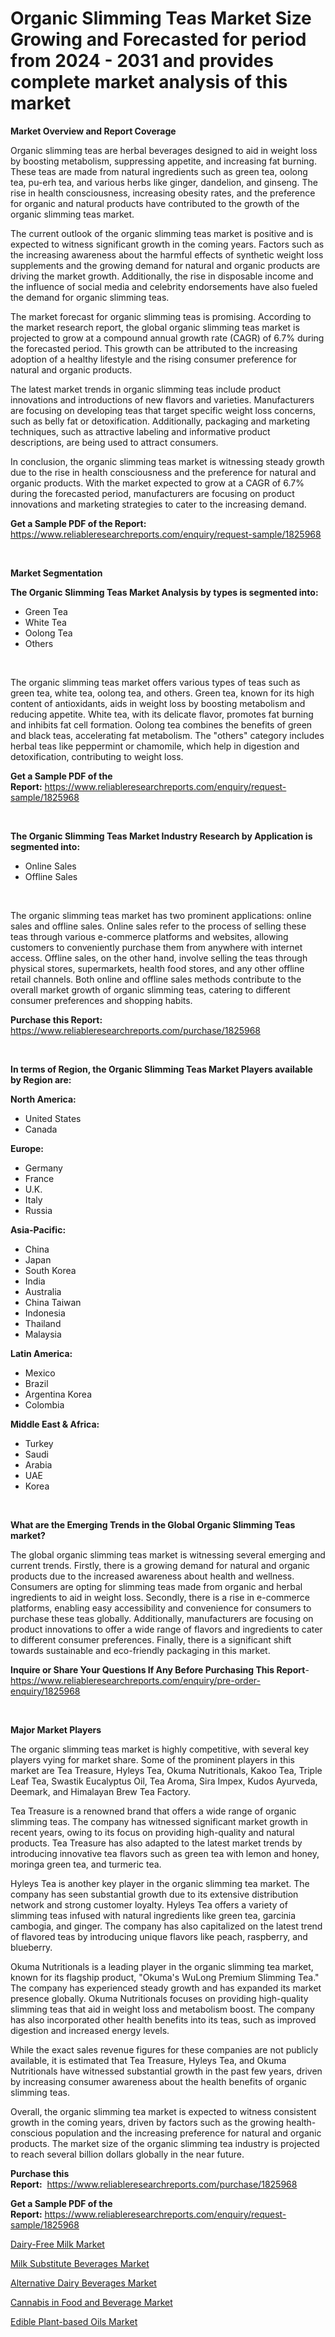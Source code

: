 <p><h1>Organic Slimming Teas Market Size Growing and Forecasted for period from 2024 - 2031 and provides complete market analysis of this market</h1></p><p><strong>Market Overview and Report Coverage</strong></p>
<p><p>Organic slimming teas are herbal beverages designed to aid in weight loss by boosting metabolism, suppressing appetite, and increasing fat burning. These teas are made from natural ingredients such as green tea, oolong tea, pu-erh tea, and various herbs like ginger, dandelion, and ginseng. The rise in health consciousness, increasing obesity rates, and the preference for organic and natural products have contributed to the growth of the organic slimming teas market.</p><p>The current outlook of the organic slimming teas market is positive and is expected to witness significant growth in the coming years. Factors such as the increasing awareness about the harmful effects of synthetic weight loss supplements and the growing demand for natural and organic products are driving the market growth. Additionally, the rise in disposable income and the influence of social media and celebrity endorsements have also fueled the demand for organic slimming teas.</p><p>The market forecast for organic slimming teas is promising. According to the market research report, the global organic slimming teas market is projected to grow at a compound annual growth rate (CAGR) of 6.7% during the forecasted period. This growth can be attributed to the increasing adoption of a healthy lifestyle and the rising consumer preference for natural and organic products.</p><p>The latest market trends in organic slimming teas include product innovations and introductions of new flavors and varieties. Manufacturers are focusing on developing teas that target specific weight loss concerns, such as belly fat or detoxification. Additionally, packaging and marketing techniques, such as attractive labeling and informative product descriptions, are being used to attract consumers.</p><p>In conclusion, the organic slimming teas market is witnessing steady growth due to the rise in health consciousness and the preference for natural and organic products. With the market expected to grow at a CAGR of 6.7% during the forecasted period, manufacturers are focusing on product innovations and marketing strategies to cater to the increasing demand.</p></p>
<p><strong>Get a Sample PDF of the Report:</strong> <a href="https://www.reliableresearchreports.com/enquiry/request-sample/1825968">https://www.reliableresearchreports.com/enquiry/request-sample/1825968</a></p>
<p>&nbsp;</p>
<p><strong>Market Segmentation</strong></p>
<p><strong>The Organic Slimming Teas Market Analysis by types is segmented into:</strong></p>
<p><ul><li>Green Tea</li><li>White Tea</li><li>Oolong Tea</li><li>Others</li></ul></p>
<p>&nbsp;</p>
<p><p>The organic slimming teas market offers various types of teas such as green tea, white tea, oolong tea, and others. Green tea, known for its high content of antioxidants, aids in weight loss by boosting metabolism and reducing appetite. White tea, with its delicate flavor, promotes fat burning and inhibits fat cell formation. Oolong tea combines the benefits of green and black teas, accelerating fat metabolism. The "others" category includes herbal teas like peppermint or chamomile, which help in digestion and detoxification, contributing to weight loss.</p></p>
<p><strong>Get a Sample PDF of the Report:</strong>&nbsp;<a href="https://www.reliableresearchreports.com/enquiry/request-sample/1825968">https://www.reliableresearchreports.com/enquiry/request-sample/1825968</a></p>
<p>&nbsp;</p>
<p><strong>The Organic Slimming Teas Market Industry Research by Application is segmented into:</strong></p>
<p><ul><li>Online Sales</li><li>Offline Sales</li></ul></p>
<p>&nbsp;</p>
<p><p>The organic slimming teas market has two prominent applications: online sales and offline sales. Online sales refer to the process of selling these teas through various e-commerce platforms and websites, allowing customers to conveniently purchase them from anywhere with internet access. Offline sales, on the other hand, involve selling the teas through physical stores, supermarkets, health food stores, and any other offline retail channels. Both online and offline sales methods contribute to the overall market growth of organic slimming teas, catering to different consumer preferences and shopping habits.</p></p>
<p><strong>Purchase this Report:</strong>&nbsp; <a href="https://www.reliableresearchreports.com/purchase/1825968">https://www.reliableresearchreports.com/purchase/1825968</a></p>
<p>&nbsp;</p>
<p><strong>In terms of Region, the Organic Slimming Teas Market Players available by Region are:</strong></p>
<p>
    <p> <strong> North America: </strong>
        <ul>
            <li>United States</li>
            <li>Canada</li>
        </ul>
        </p> 
    <p> <strong> Europe: </strong>
        <ul>
            <li>Germany</li>
            <li>France</li>
            <li>U.K.</li>
            <li>Italy</li>
            <li>Russia</li>
        </ul>
        </p> 
    <p> <strong> Asia-Pacific: </strong>
        <ul>
            <li>China</li>
            <li>Japan</li>
            <li>South Korea</li>
            <li>India</li>
            <li>Australia</li>
            <li>China Taiwan</li>
            <li>Indonesia</li>
            <li>Thailand</li>
            <li>Malaysia</li>
        </ul>
        </p> 
    <p> <strong> Latin America: </strong>
        <ul>
            <li>Mexico</li>
            <li>Brazil</li>
            <li>Argentina Korea</li>
            <li>Colombia</li>
        </ul>
        </p> 
    <p> <strong> Middle East & Africa: </strong>
        <ul>
            <li>Turkey</li>
            <li>Saudi</li>
            <li>Arabia</li>
            <li>UAE</li>
            <li>Korea</li>
        </ul>
    </p>
    </p>
<p>&nbsp;</p>
<p><strong>What are the Emerging Trends in the Global Organic Slimming Teas market?</strong></p>
<p><p>The global organic slimming teas market is witnessing several emerging and current trends. Firstly, there is a growing demand for natural and organic products due to the increased awareness about health and wellness. Consumers are opting for slimming teas made from organic and herbal ingredients to aid in weight loss. Secondly, there is a rise in e-commerce platforms, enabling easy accessibility and convenience for consumers to purchase these teas globally. Additionally, manufacturers are focusing on product innovations to offer a wide range of flavors and ingredients to cater to different consumer preferences. Finally, there is a significant shift towards sustainable and eco-friendly packaging in this market.</p></p>
<p><strong>Inquire or Share Your Questions If Any Before Purchasing This Report</strong>- <a href="https://www.reliableresearchreports.com/enquiry/pre-order-enquiry/1825968">https://www.reliableresearchreports.com/enquiry/pre-order-enquiry/1825968</a></p>
<p>&nbsp;</p>
<p><strong>Major Market Players</strong></p>
<p><p>The organic slimming teas market is highly competitive, with several key players vying for market share. Some of the prominent players in this market are Tea Treasure, Hyleys Tea, Okuma Nutritionals, Kakoo Tea, Triple Leaf Tea, Swastik Eucalyptus Oil, Tea Aroma, Sira Impex, Kudos Ayurveda, Deemark, and Himalayan Brew Tea Factory.</p><p>Tea Treasure is a renowned brand that offers a wide range of organic slimming teas. The company has witnessed significant market growth in recent years, owing to its focus on providing high-quality and natural products. Tea Treasure has also adapted to the latest market trends by introducing innovative tea flavors such as green tea with lemon and honey, moringa green tea, and turmeric tea.</p><p>Hyleys Tea is another key player in the organic slimming tea market. The company has seen substantial growth due to its extensive distribution network and strong customer loyalty. Hyleys Tea offers a variety of slimming teas infused with natural ingredients like green tea, garcinia cambogia, and ginger. The company has also capitalized on the latest trend of flavored teas by introducing unique flavors like peach, raspberry, and blueberry.</p><p>Okuma Nutritionals is a leading player in the organic slimming tea market, known for its flagship product, "Okuma's WuLong Premium Slimming Tea." The company has experienced steady growth and has expanded its market presence globally. Okuma Nutritionals focuses on providing high-quality slimming teas that aid in weight loss and metabolism boost. The company has also incorporated other health benefits into its teas, such as improved digestion and increased energy levels.</p><p>While the exact sales revenue figures for these companies are not publicly available, it is estimated that Tea Treasure, Hyleys Tea, and Okuma Nutritionals have witnessed substantial growth in the past few years, driven by increasing consumer awareness about the health benefits of organic slimming teas.</p><p>Overall, the organic slimming tea market is expected to witness consistent growth in the coming years, driven by factors such as the growing health-conscious population and the increasing preference for natural and organic products. The market size of the organic slimming tea industry is projected to reach several billion dollars globally in the near future.</p></p>
<p><strong>Purchase this Report:</strong>&nbsp;&nbsp;<a href="https://www.reliableresearchreports.com/purchase/1825968">https://www.reliableresearchreports.com/purchase/1825968</a></p>
<p></p>
<p><strong>Get a Sample PDF of the Report:</strong>&nbsp;<a href="https://www.reliableresearchreports.com/enquiry/request-sample/1825968">https://www.reliableresearchreports.com/enquiry/request-sample/1825968</a></p>
<p><p><a href="https://github.com/WillieWoodard/Market-Research-Report-List-2/blob/main/dairy-free-milk-market.md">Dairy-Free Milk Market</a></p><p><a href="https://github.com/ChiragRp1/Market-Research-Report-List-2/blob/main/milk-substitute-beverages-market.md">Milk Substitute Beverages Market</a></p><p><a href="https://github.com/BryceTownsendr/Market-Research-Report-List-2/blob/main/alternative-dairy-beverages-market.md">Alternative Dairy Beverages Market</a></p><p><a href="https://github.com/CliffMedina6/Market-Research-Report-List-2/blob/main/cannabis-in-food-and-beverage-market.md">Cannabis in Food and Beverage Market</a></p><p><a href="https://github.com/PeterParrish5/Market-Research-Report-List-2/blob/main/edible-plant-based-oils-market.md">Edible Plant-based Oils Market</a></p></p>